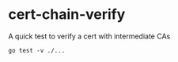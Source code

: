 # cert-chain-verify

A quick test to verify a cert with intermediate CAs

```shell script
go test -v ./...
```

